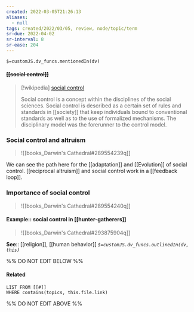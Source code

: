 ```yaml
---
created: 2022-03-05T21:26:13 
aliases:
  - null
tags: created/2022/03/05, review, node/topic/term
sr-due: 2022-04-02
sr-interval: 8
sr-ease: 204
---
```

`$=customJS.dv_funcs.mentionedIn(dv)`

#### <s class="topic-title">[[social control]]</s>

> [!wikipedia] [social control](https://en.wikipedia.org/wiki/Social%20control)
> 
> Social control is a concept within the disciplines of the social sciences. Social control is described as a certain set of rules and standards in [[society]] that keep individuals bound to conventional standards as well as to the use of formalized mechanisms. The disciplinary model was the forerunner to the control model.
>

### Social control and altruism

> ![[books_Darwin's Cathedral#289554239q]]

We can see the path here for the [[adaptation]] and [[Evolution]] of social control.
[[reciprocal altruism]] and social control work in a [[feedback loop]].

### Importance of social control
> ![[books_Darwin's Cathedral#289554240q]]
#### Example:: social control in [[hunter-gatherers]]
> ![[books_Darwin's Cathedral#293875904q]]

**See**:: [[religion]], [[human behavior]]
*`$=customJS.dv_funcs.outlinedIn(dv, this)`*

%% DO NOT EDIT BELOW %%

#### Related 

```dataview
LIST FROM [[#]]
WHERE contains(topics, this.file.link)
```
%% DO NOT EDIT ABOVE %%

